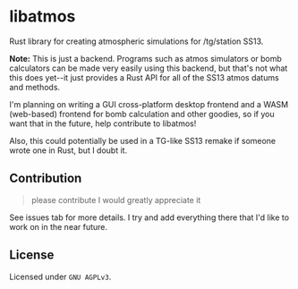 # libatmos

Rust library for creating atmospheric simulations for /tg/station SS13.

**Note:** This is just a backend. Programs such as atmos simulators or bomb calculators can be made very easily using this backend, but that's not what this does yet--it just provides a Rust API for all of the SS13 atmos datums and methods.

I'm planning on writing a GUI cross-platform desktop frontend and a WASM (web-based) frontend for bomb calculation and other goodies, so if you want that in the future, help contribute to libatmos!

Also, this could potentially be used in a TG-like SS13 remake if someone wrote one in Rust, but I doubt it.

## Contribution

> please contribute I would greatly appreciate it

See issues tab for more details. I try and add everything there that I'd like to work on in the near future.

## License

Licensed under `GNU AGPLv3`.  


